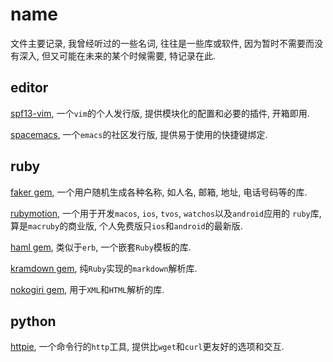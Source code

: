 # name

文件主要记录, 我曾经听过的一些名词, 往往是一些库或软件, 因为暂时不需要而没有深入,
但又可能在未来的某个时候需要, 特记录在此.

## editor

[spf13-vim](https://github.com/spf13/spf13-vim), 一个`vim`的个人发行版, 提供模块化的配置和必要的插件, 开箱即用.

[spacemacs](https://github.com/syl20bnr/spacemacs), 一个`emacs`的社区发行版, 提供易于使用的快捷键绑定.

## ruby 

[faker gem](https://github.com/stympy/faker), 一个用户随机生成各种名称, 如人名, 邮箱, 地址, 电话号码等的库.

[rubymotion](http://www.rubymotion.com), 一个用于开发`macos`, `ios`, `tvos`, `watchos`以及`android`应用的
`ruby`库, 算是`macruby`的商业版, 个人免费版只`ios`和`android`的最新版.

[haml gem](http://haml.info), 类似于`erb`, 一个嵌套`Ruby`模板的库.

[kramdown gem](https://github.com/gettalong/kramdown), 纯`Ruby`实现的`markdown`解析库.

[nokogiri gem](https://github.com/sparklemotion/nokogiri), 用于`XML`和`HTML`解析的库.

## python

[httpie](https://github.com/jkbrzt/httpie), 一个命令行的`http`工具, 提供比`wget`和`curl`更友好的选项和交互.
